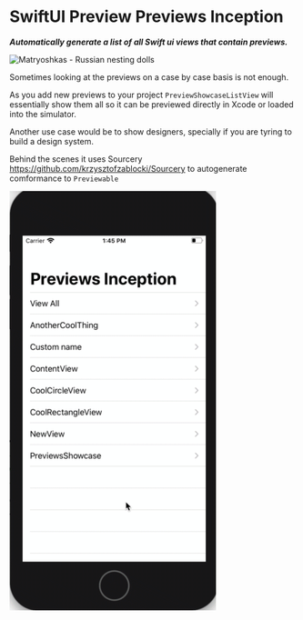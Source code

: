 # SwiftUI Preview Previews Inception

***Automatically generate a list of all Swift ui views that contain previews.***

![Matryoshkas - Russian nesting dolls](https://images.unsplash.com/photo-1586010135736-c16373adf060?ixlib=rb-1.2.1&ixid=eyJhcHBfaWQiOjEyMDd9&auto=format&fit=crop&w=2205&q=80)

Sometimes looking at the previews on a case by case basis is not enough. 

As you add new previews to your project `PreviewShowcaseListView` will essentially show them all so it can be previewed directly in Xcode or loaded into the simulator.

Another use case would be to show designers, specially if you are tyring to build a design system.

Behind the scenes it uses Sourcery https://github.com/krzysztofzablocki/Sourcery to autogenerate comformance to `Previewable`

![SwiftUI Preview Previews](animation.gif)
